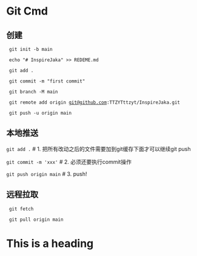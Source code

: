 # Git Cmd

## 创建

<code> git init -b main</code>


<code> echo "# InspireJaka" >> REDEME.md</code>


<code> git add .</code>


<code> git commit -m "first commit"</code>


<code> git branch -M main</code>


<code> git remote add origin git@github.com:TTZYTttzyt/InspireJaka.git </code>


<code>  git push -u origin main </code>


## 本地推送

<code>git add .</code> # 1. 把所有改动之后的文件需要加到git缓存下面才可以继续git push


<code>git commit -m 'xxx'</code>  # 2. 必须还要执行commit操作


<code>git push origin main</code> # 3. push!



## 远程拉取

<code> git fetch </code>


<code> git pull origin main </code>

<h1>This is a heading</h1>